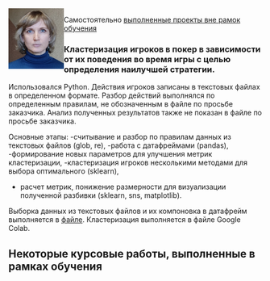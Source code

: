<img src="фото для резюме.jpg" align="left" width="110" height="120" />

Самостоятельно <ins>выполненные проекты вне рамок обучения<ins>
### Кластеризация игроков в покер в зависимости от их поведения во время игры с целью определения наилучшей стратегии.
Использовался Python.
Действия игроков записаны в текстовых файлах в определенном формате. 
Разбор действий выполнялся по определенным правилам, не обозначенным в файле по просьбе заказчика. Анализ полученных результатов также не показан в файле по просьбе заказчика.

Основные этапы: 
-считывание и разбор по правилам данных из текстовых файлов (glob, re), 
-работа с датафреймами (pandas), 
-формирование новых параметров для улучшения метрик кластеризации, 
-кластеризация игроков несколькими методами для выбора оптимального (sklearn),
- расчет метрик, понижение размерности для визуализации полученной разбивки (sklearn, sns, matplotlib).

Выборка данных из текстовых файлов и их компоновка в датафрейм выполняется в [файле](poker/poker.ipynb).
Кластеризация выполняется в файле Google Colab.

## Некоторые курсовые работы, выполненные в рамках обучения
